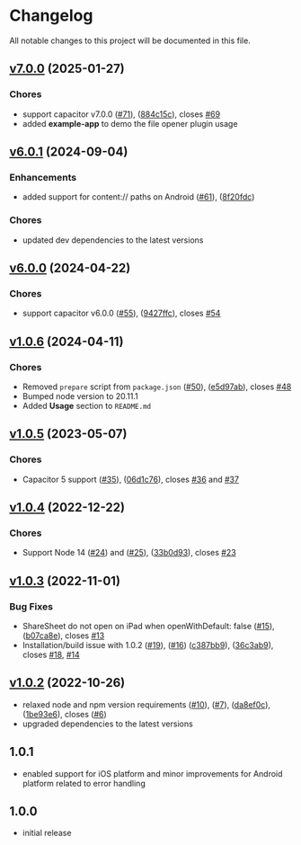 # Changelog

All notable changes to this project will be documented in this file.

## [v7.0.0](https://github.com/capacitor-community/file-opener/compare/v6.0.1...v7.0.0) (2025-01-27)

### Chores

- support capacitor v7.0.0 ([#71](https://github.com/capacitor-community/file-opener/pull/71)), ([884c15c](https://github.com/capacitor-community/file-opener/commit/884c15cb33785dc48195c398a2d3b17734d494cb)), closes [#69](https://github.com/capacitor-community/file-opener/issues/69)
- added **example-app** to demo the file opener plugin usage

## [v6.0.1](https://github.com/capacitor-community/file-opener/compare/v6.0.0...v6.0.1) (2024-09-04)

### Enhancements

- added support for content:// paths on Android ([#61](https://github.com/capacitor-community/file-opener/pull/61)), ([8f20fdc](https://github.com/capacitor-community/file-opener/commit/8f20fdc98a65873f89424282a0b1db43e46ae1f4))

### Chores

- updated dev dependencies to the latest versions

## [v6.0.0](https://github.com/capacitor-community/file-opener/compare/v1.0.6...v6.0.0) (2024-04-22)

### Chores

- support capacitor v6.0.0 ([#55](https://github.com/capacitor-community/file-opener/pull/55)), ([9427ffc](https://github.com/capacitor-community/file-opener/commit/9427ffc4acd2a5bbf93a66fe89d5574d610beee8)), closes [#54](https://github.com/capacitor-community/file-opener/issues/54)

## [v1.0.6](https://github.com/capacitor-community/file-opener/compare/v1.0.5...v1.0.6) (2024-04-11)

### Chores

- Removed `prepare` script from `package.json` ([#50](https://github.com/capacitor-community/file-opener/pull/50)), ([e5d97ab](https://github.com/capacitor-community/file-opener/commit/e5d97ab83635fd321ffea6865ae21f5d98c4199d)), closes [#48](https://github.com/capacitor-community/file-opener/issues/48)
- Bumped node version to 20.11.1
- Added **Usage** section to `README.md`

## [v1.0.5](https://github.com/capacitor-community/file-opener/compare/v1.0.4...v1.0.5) (2023-05-07)

### Chores

- Capacitor 5 support ([#35](https://github.com/capacitor-community/file-opener/pull/35)), ([06d1c76](https://github.com/capacitor-community/file-opener/commit/06d1c76a31a488a7d4b018d198a5827060359506)), closes [#36](https://github.com/capacitor-community/file-opener/issues/36) and [#37](https://github.com/capacitor-community/file-opener/issues/37)

## [v1.0.4](https://github.com/capacitor-community/file-opener/compare/v1.0.3...v1.0.4) (2022-12-22)

### Chores

- Support Node 14 ([#24](https://github.com/capacitor-community/file-opener/pull/24)) and ([#25](https://github.com/capacitor-community/file-opener/pull/25)), ([33b0d93](https://github.com/capacitor-community/file-opener/commit/33b0d931e515aa2f2901b277fd5d529f8f14bd55)), closes [#23](https://github.com/capacitor-community/file-opener/issues/23)

## [v1.0.3](https://github.com/capacitor-community/file-opener/compare/v1.0.2...v1.0.3) (2022-11-01)

### Bug Fixes

- ShareSheet do not open on iPad when openWithDefault: false ([#15](https://github.com/capacitor-community/file-opener/pull/15)), ([b07ca8e](https://github.com/capacitor-community/file-opener/commit/b07ca8ebf390c2307d9794279c04405cf96a5d29)), closes [#13](https://github.com/capacitor-community/file-opener/issues/13)
- Installation/build issue with 1.0.2 ([#19](https://github.com/capacitor-community/file-opener/pull/19)), ([#16](https://github.com/capacitor-community/file-opener/pull/16)) ([c387bb9](https://github.com/capacitor-community/file-opener/commit/c387bb95f1c3e0821d9bb9b2ea43782ebbff75c6)), ([36c3ab9](https://github.com/capacitor-community/file-opener/commit/36c3ab9c3f0edca41e9b016164c310f2a2d0b594)), closes [#18](https://github.com/capacitor-community/file-opener/issues/18), [#14](https://github.com/capacitor-community/file-opener/issues/14)

## [v1.0.2](https://github.com/capacitor-community/file-opener/compare/v1.0.1...v1.0.2) (2022-10-26)

- relaxed node and npm version requirements ([#10](https://github.com/capacitor-community/file-opener/pull/10)), ([#7](https://github.com/capacitor-community/file-opener/pull/7)), ([da8ef0c](https://github.com/capacitor-community/file-opener/commit/da8ef0c8143dc1dd61d12b20252755b0ff38dc6d)), ([1be93e6](https://github.com/capacitor-community/file-opener/commit/1be93e655ff50d3287d62436442c912caf97506a)), closes ([#6](https://github.com/capacitor-community/file-opener/issues/6))
- upgraded dependencies to the latest versions

## 1.0.1

- enabled support for iOS platform and minor improvements for Android platform related to error handling

## 1.0.0

- initial release
